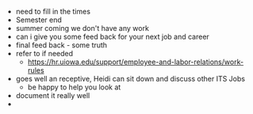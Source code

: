 
- need to fill in the times
- Semester end
- summer coming we don't have any work
- can i give you some feed back for your next job and career
- final feed back - some truth
- refer to if needed
	- https://hr.uiowa.edu/support/employee-and-labor-relations/work-rules
- goes well an receptive, Heidi can sit down and discuss other ITS Jobs
	- be happy to help you look at  
- document it really well
- 